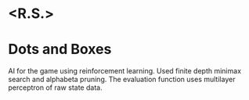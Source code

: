 <R.S.>
===============
Dots and Boxes
===============
AI for the game using reinforcement learning. Used finite depth minimax search and alpha­beta 
pruning. The evaluation function uses multilayer perceptron of raw state data.